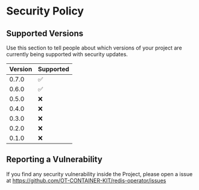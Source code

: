 # Security Policy

## Supported Versions

Use this section to tell people about which versions of your project are
currently being supported with security updates.

| Version | Supported          |
| ------- | ------------------ |
| 0.7.0   | :white_check_mark: |
| 0.6.0   | :white_check_mark: |
| 0.5.0   | :x: |
| 0.4.0   | :x: |
| 0.3.0   | :x: |
| 0.2.0   | :x: |
| 0.1.0   | :x: |


## Reporting a Vulnerability

If you find any security vulnerability inside the Project, please open a issue at https://github.com/OT-CONTAINER-KIT/redis-operator/issues

